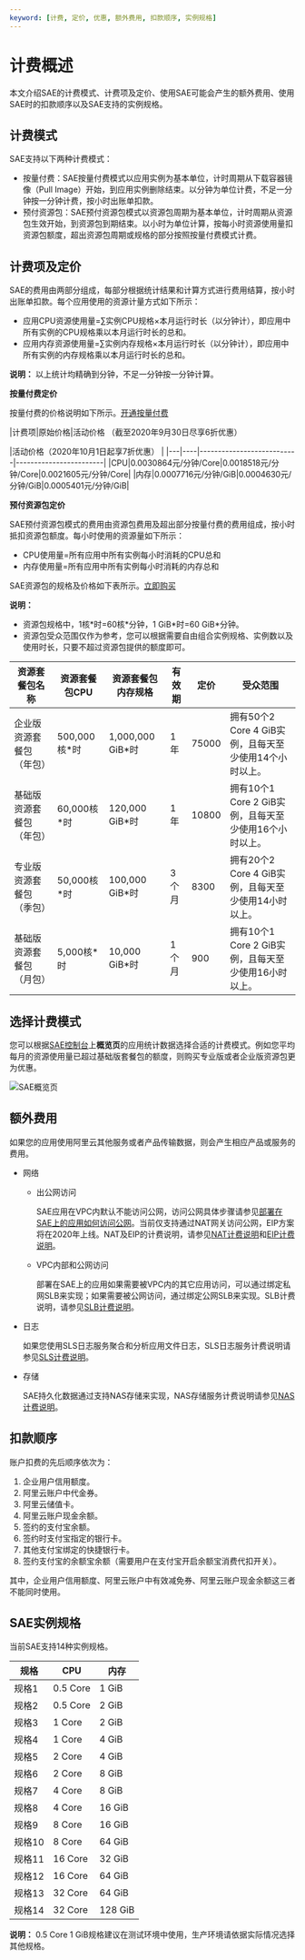 ```yaml
---
keyword: [计费, 定价, 优惠, 额外费用, 扣款顺序, 实例规格]
---
```


# 计费概述

本文介绍SAE的计费模式、计费项及定价、使用SAE可能会产生的额外费用、使用SAE时的扣款顺序以及SAE支持的实例规格。

## 计费模式

SAE支持以下两种计费模式：

-   按量付费：SAE按量付费模式以应用实例为基本单位，计时周期从下载容器镜像（Pull Image）开始，到应用实例删除结束。以分钟为单位计费，不足一分钟按一分钟计费，按小时出账单扣款。
-   预付资源包：SAE预付资源包模式以资源包周期为基本单位，计时周期从资源包生效开始，到资源包到期结束。以小时为单位计算，按每小时资源使用量扣资源包额度，超出资源包周期或规格的部分按照按量付费模式计费。

## 计费项及定价

SAE的费用由两部分组成，每部分根据统计结果和计算方式进行费用结算，按小时出账单扣款。每个应用使用的资源计量方式如下所示：

-   应用CPU资源使用量=∑实例CPU规格×本月运行时长（以分钟计），即应用中所有实例的CPU规格乘以本月运行时长的总和。
-   应用内存资源使用量=∑实例内存规格×本月运行时长（以分钟计），即应用中所有实例的内存规格乘以本月运行时长的总和。

**说明：** 以上统计均精确到分钟，不足一分钟按一分钟计算。

**按量付费定价**

按量付费的价格说明如下所示。[开通按量付费](https://www.aliyun.com/product/sae)

|计费项|原始价格|活动价格 （截至2020年9月30日尽享6折优惠）

|活动价格（2020年10月1日起享7折优惠） |
|---|----|---------------------------|------------------------|
|CPU|0.0030864元/分钟/Core|0.0018518元/分钟/Core|0.0021605元/分钟/Core|
|内存|0.0007716元/分钟/GiB|0.0004630元/分钟/GiB|0.0005401元/分钟/GiB|

**预付资源包定价**

SAE预付资源包模式的费用由资源包费用及超出部分按量付费的费用组成，按小时抵扣资源包额度。每小时使用的资源量如下所示：

-   CPU使用量=所有应用中所有实例每小时消耗的CPU总和
-   内存使用量=所有应用中所有实例每小时消耗的内存总和

SAE资源包的规格及价格如下表所示。[立即购买](https://common-buy.aliyun.com/package?planCode=package_sae_cn)

**说明：**

-   资源包规格中，1核\*时=60核\*分钟，1 GiB\*时=60 GiB\*分钟。
-   资源包受众范围仅作为参考，您可以根据需要自由组合实例规格、实例数以及使用时长，只要不超过资源包提供的额度即可。

|资源套餐包名称|资源套餐包CPU|资源套餐包内存规格|有效期|定价|受众范围|
|-------|--------|---------|---|--|----|
|企业版资源套餐包（年包）|500,000核\*时|1,000,000 GiB\*时|1年|75000|拥有50个2 Core 4 GiB实例，且每天至少使用14个小时以上。|
|基础版资源套餐包（年包）|60,000核\*时|120,000 GiB\*时|1年|10800|拥有10个1 Core 2 GiB实例，且每天至少使用16个小时以上。|
|专业版资源套餐包（季包）|50,000核\*时|100,000 GiB\*时|3个月|8300|拥有20个2 Core 4 GiB实例，且每天至少使用14小时以上。|
|基础版资源套餐包（月包）|5,000核\*时|10,000 GiB\*时|1个月|900|拥有10个1 Core 2 GiB实例，且每天至少使用16小时以上。|

## 选择计费模式

您可以根据[SAE控制台](https://sae.console.aliyun.com)上**概览页**的应用统计数据选择合适的计费模式。例如您平均每月的资源使用量已超过基础版套餐包的额度，则购买专业版或者企业版资源包更为优惠。

![SAE概览页 ](https://static-aliyun-doc.oss-accelerate.aliyuncs.com/assets/img/zh-CN/6290888951/p136417.png)

## 额外费用

如果您的应用使用阿里云其他服务或者产品传输数据，则会产生相应产品或服务的费用。

-   网络
    -   出公网访问

        SAE应用在VPC内默认不能访问公网，访问公网具体步骤请参见[部署在SAE上的应用如何访问公网](/cn.zh-CN/最佳实践/应用访问公网/部署在SAE上的应用如何访问公网.md)。当前仅支持通过NAT网关访问公网，EIP方案将在2020年上线。NAT及EIP的计费说明，请参见[NAT计费说明](/cn.zh-CN/购买指南/NAT网关计费说明.md)和[EIP计费说明](/cn.zh-CN/产品定价/计费概述.md)。

    -   VPC内部和公网访问

        部署在SAE上的应用如果需要被VPC内的其它应用访问，可以通过绑定私网SLB来实现；如果需要被公网访问，通过绑定公网SLB来实现。SLB计费说明，请参见[SLB计费说明](/cn.zh-CN/传统型负载均衡CLB/传统型负载均衡产品定价/按量计费.md)。

-   日志

    如果您使用SLS日志服务聚合和分析应用文件日志，SLS日志服务计费说明请参见[SLS计费说明](/cn.zh-CN/产品定价/计费概述.md)。

-   存储

    SAE持久化数据通过支持NAS存储来实现，NAS存储服务计费说明请参见[NAS计费说明]()。


## 扣款顺序

账户扣费的先后顺序依次为：

1.  企业用户信用额度。
2.  阿里云账户中代金券。
3.  阿里云储值卡。
4.  阿里云账户现金余额。
5.  签约的支付宝余额。
6.  签约时支付宝指定的银行卡。
7.  其他支付宝绑定的快捷银行卡。
8.  签约支付宝的余额宝余额（需要用户在支付宝开启余额宝消费代扣开关）。

其中，企业用户信用额度、阿里云账户中有效减免券、阿里云账户现金余额这三者不能同时使用。

## SAE实例规格

当前SAE支持14种实例规格。

|规格|CPU|内存|
|--|---|--|
|规格1|0.5 Core|1 GiB|
|规格2|0.5 Core|2 GiB|
|规格3|1 Core|2 GiB|
|规格4|1 Core|4 GiB|
|规格5|2 Core|4 GiB|
|规格6|2 Core|8 GiB|
|规格7|4 Core|8 GiB|
|规格8|4 Core|16 GiB|
|规格9|8 Core|16 GiB|
|规格10|8 Core|64 GiB|
|规格11|16 Core|32 GiB|
|规格12|16 Core|64 GiB|
|规格13|32 Core|64 GiB|
|规格14|32 Core|128 GiB|

**说明：** 0.5 Core 1 GiB规格建议在测试环境中使用，生产环境请依据实际情况选择其他规格。

